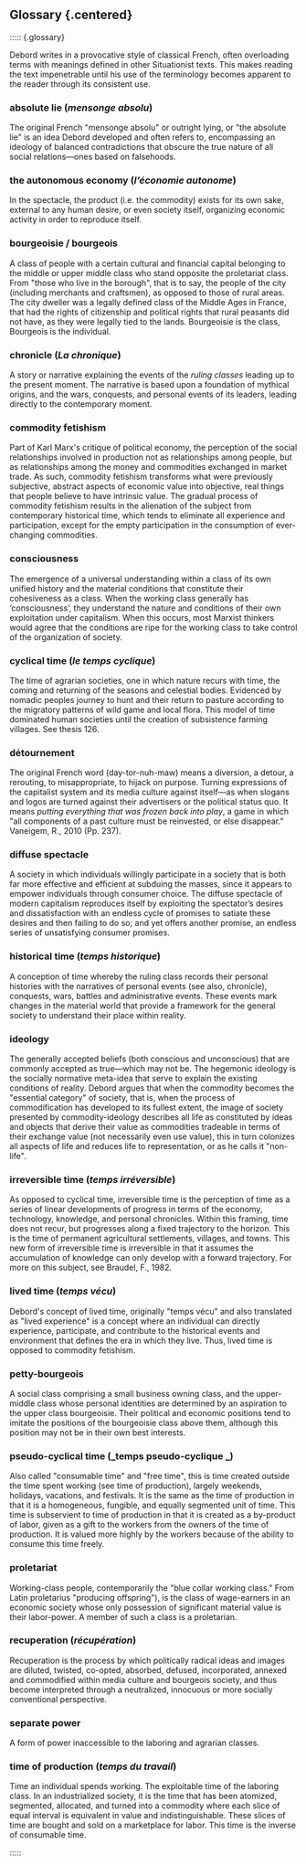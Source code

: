 ## Glossary {.centered}

::::: {.glossary}

Debord writes in a provocative style of classical French, often overloading
terms with meanings defined in other Situationist texts. This makes reading the
text impenetrable until his use of the terminology becomes apparent to the
reader through its consistent use.

### absolute lie (_mensonge absolu_)

The original French "mensonge absolu" or outright lying, or "the absolute lie"
is an idea Debord developed and often refers to, encompassing an ideology of
balanced contradictions that obscure the true nature of all social
relations—ones based on falsehoods.

### the autonomous economy (_l’économie autonome_)

In the spectacle, the product (i.e. the commodity) exists for its own sake,
external to any human desire, or even society itself, organizing economic
activity in order to reproduce itself.

### bourgeoisie / bourgeois

A class of people with a certain cultural and financial capital belonging to the
middle or upper middle class who stand opposite the proletariat class. From
"those who live in the borough", that is to say, the people of the city
(including merchants and craftsmen), as opposed to those of rural areas. The
city dweller was a legally defined class of the Middle Ages in France, that had
the rights of citizenship and political rights that rural peasants did not have,
as they were legally tied to the lands. Bourgeoisie is the class, Bourgeois is
the individual.

### chronicle (_La chronique_)

A story or narrative explaining the events of the _ruling classes_ leading up to
the present moment. The narrative is based upon a foundation of mythical
origins, and the wars, conquests, and personal events of its leaders, leading
directly to the contemporary moment.

### commodity fetishism

Part of Karl Marx's critique of political economy, the perception of the social
relationships involved in production not as relationships among people, but as
relationships among the money and commodities exchanged in market trade. As
such, commodity fetishism transforms what were previously subjective, abstract
aspects of economic value into objective, real things that people believe to
have intrinsic value. The gradual process of commodity fetishism results in the
alienation of the subject from contemporary historical time, which tends to
eliminate all experience and participation, except for the empty participation
in the consumption of ever-changing commodities.

### consciousness

The emergence of a universal understanding within a class of its own unified
history and the material conditions that constitute their cohesiveness as a
class. When the working class generally has ‘consciousness’, they understand the
nature and conditions of their own exploitation under capitalism. When this
occurs, most Marxist thinkers would agree that the conditions are ripe for the
working class to take control of the organization of society.

### cyclical time (_le temps cyclique_)

The time of agrarian societies, one in which nature recurs with time, the coming
and returning of the seasons and celestial bodies. Evidenced by nomadic peoples
journey to hunt and their return to pasture according to the migratory patterns
of wild game and local flora. This model of time dominated human societies until
the creation of subsistence farming villages. See thesis 126.

### détournement

The original French word (day-tor-n­uh-maw) means a diversion, a detour, a
rerouting, to misappropriate, to hijack on purpose. Turning expressions of the
capitalist system and its media culture against itself—as when slogans and logos
are turned against their advertisers or the political status quo. It means
_putting everything that was frozen back into play_, a game in which "all
components of a past culture must be reinvested, or else disappear." Vaneigem,
R., 2010 (Pp. 237).

### diffuse spectacle

A society in which individuals willingly participate in a society that is both
far more effective and efficient at subduing the masses, since it appears to
empower individuals through consumer choice. The diffuse spectacle of modern
capitalism reproduces itself by exploiting the spectator’s desires and
dissatisfaction with an endless cycle of promises to satiate these desires and
then failing to do so; and yet offers another promise, an endless series of
unsatisfying consumer promises.

### historical time (_temps historique_)

A conception of time whereby the ruling class records their personal histories
with the narratives of personal events (see also, chronicle), conquests, wars,
battles and administrative events. These events mark changes in the material
world that provide a framework for the general society to understand their place
within reality.

### ideology

The generally accepted beliefs (both conscious and unconscious) that are
commonly accepted as true—which may not be. The hegemonic ideology is the
socially normative meta-idea that serve to explain the existing conditions of
reality. Debord argues that when the commodity becomes the "essential category"
of society, that is, when the process of commodification has developed to its
fullest extent, the image of society presented by commodity-ideology describes
all life as constituted by ideas and objects that derive their value as
commodities tradeable in terms of their exchange value (not necessarily even use
value), this in turn colonizes all aspects of life and reduces life to
representation, or as he calls it "non-life".

### irreversible time (_temps irréversible_)

As opposed to cyclical time, irreversible time is the perception of time as a
series of linear developments of progress in terms of the economy, technology,
knowledge, and personal chronicles. Within this framing, time does not recur,
but progresses along a fixed trajectory to the horizon. This is the time of
permanent agricultural settlements, villages, and towns. This new form of
irreversible time is irreversible in that it assumes the accumulation of
knowledge can only develop with a forward trajectory. For more on this subject,
see Braudel, F., 1982.

### lived time (_temps vécu_)

Debord's concept of lived time, originally "temps vécu" and also translated as
"lived experience" is a concept where an individual can directly experience,
participate, and contribute to the historical events and environment that
defines the era in which they live. Thus, lived time is opposed to commodity
fetishism.

### petty-bourgeois

A social class comprising a small business owning class, and the upper-middle
class whose personal identities are determined by an aspiration to the upper
class bourgeoisie. Their political and economic positions tend to imitate the
positions of the bourgeoisie class above them, although this position may not be
in their own best interests.

### pseudo-cyclical time (_temps pseudo-cyclique _)

Also called "consumable time" and "free time", this is time created outside the
time spent working (see time of production), largely weekends, holidays,
vacations, and festivals. It is the same as the time of production in that it is
a homogeneous, fungible, and equally segmented unit of time. This time is
subservient to time of production in that it is created as a by-product of
labor, given as a gift to the workers from the owners of the time of production.
It is valued more highly by the workers because of the ability to consume this
time freely.

### proletariat

Working-class people, contemporarily the "blue collar working class." From Latin
proletarius "producing offspring"), is the class of wage-earners in an economic
society whose only possession of significant material value is their
labor-power. A member of such a class is a proletarian.

### recuperation (_récupération_)

Recuperation is the process by which politically radical ideas and images are
diluted, twisted, co-opted, absorbed, defused, incorporated, annexed and
commodified within media culture and bourgeois society, and thus become
interpreted through a neutralized, innocuous or more socially conventional
perspective.

### separate power

A form of power inaccessible to the laboring and agrarian classes.

### time of production (_temps du travail_)

Time an individual spends working. The exploitable time of the laboring class.
In an industrialized society, it is the time that has been atomized, segmented,
allocated, and turned into a commodity where each slice of equal interval is
equivalent in value and indistinguishable. These slices of time are bought and
sold on a marketplace for labor. This time is the inverse of consumable time.

:::::
